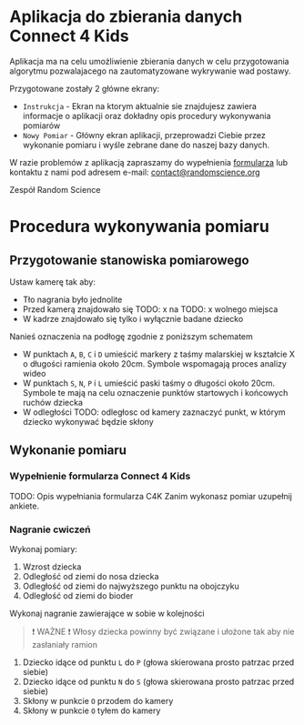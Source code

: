 # Aplikacja do zbierania danych Connect 4 Kids

Aplikacja ma na celu umożliwienie zbierania danych w celu przygotowania algorytmu pozwalajacego na zautomatyzowane wykrywanie wad postawy.

Przygotowane zostały 2 główne ekrany:
- `Instrukcja` - Ekran na ktorym aktualnie sie znajdujesz zawiera informacje o aplikacji oraz dokładny opis procedury wykonywania pomiarów
- `Nowy Pomiar` - Główny ekran aplikacji, przeprowadzi Ciebie przez wykonanie pomiaru i wyśle zebrane dane do naszej bazy danych.

W razie problemów z aplikacją zapraszamy do wypełnienia [formularza](https://forms.gle/2DyxaTooSF3JSwUG7) lub kontaktu z nami pod adresem e-mail: [contact@randomscience.org](mailto:contact@randomscience.org)

Zespół Random Science

# Procedura wykonywania pomiaru

## Przygotowanie stanowiska pomiarowego

Ustaw kamerę tak aby:
- Tło nagrania było jednolite
- Przed kamerą znajdowało się TODO: x na TODO: x wolnego miejsca
- W kadrze znajdowało się tylko i wyłącznie badane dziecko

Nanieś oznaczenia na podłogę zgodnie z poniższym schematem
- W punktach `A`, `B`, `C` i `D` umieścić markery z taśmy malarskiej w kształcie X o długości ramienia około 20cm. Symbole wspomagają proces analizy wideo
- W punktach `S`, `N`, `P` i `L` umieścić paski taśmy o długości około 20cm. Symbole te mają na celu oznaczenie punktów startowych i końcowych ruchów dziecka
- W odległości TODO: odległosc od kamery zaznaczyć punkt, w którym dziecko wykonywać będzie skłony

## Wykonanie pomiaru

### Wypełnienie formularza Connect 4 Kids

TODO: Opis wypełniania formularza C4K
Zanim wykonasz pomiar uzupełnij ankiete.

### Nagranie cwiczeń

Wykonaj pomiary:

1. Wzrost dziecka
2. Odległość od ziemi do nosa dziecka
3. Odległość od ziemi do najwyższego punktu na obojczyku
4. Odległość od ziemi do bioder

Wykonaj nagranie zawierające w sobie w kolejności

> ❗ WAŻNE ❗
> Włosy dziecka powinny być związane i ułożone tak aby nie zasłaniały ramion

1. Dziecko idące od punktu `L` do `P` (głowa skierowana prosto patrzac przed siebie)
2. Dziecko idące od punktu `N` do `S` (głowa skierowana prosto patrzac przed siebie)
3. Skłony w punkcie `O` przodem do kamery
4. Skłony w punkcie `O` tyłem do kamery
